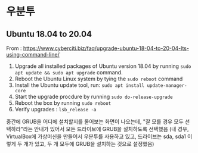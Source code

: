 # 우분투

## Ubuntu 18.04 to 20.04

From : https://www.cyberciti.biz/faq/upgrade-ubuntu-18-04-to-20-04-lts-using-command-line/

1. Upgrade all installed packages of Ubuntu version 18.04 by running `sudo apt update && sudo apt upgrade` command.
2. Reboot the Ubuntu Linux system by tying the `sudo reboot` command
3. Install the Ubuntu update tool, run: `sudo apt install update-manager-core`
4. Start the upgrade procdure by running `sudo do-release-upgrade`
5. Reboot the box by running `sudo reboot`
6. Verify upgrades : `lsb_release -a`

중간에 GRUB을 어디에 설치할지를 물어보는 화면이 나오는데, "잘 모를 경우 모두 선택하라"라는 안내가 있어서 모든 드라이브에 GRUB을 설치하도록 선택했음 (내 경우, VirtualBox에 가상머신을 만들어서 우분투를 사용하고 있고, 드라이브는 sda, sda1 이렇게 두 개가 있고, 두 개 모두에 GRUB을 설치하는 것으로 설정했음)
